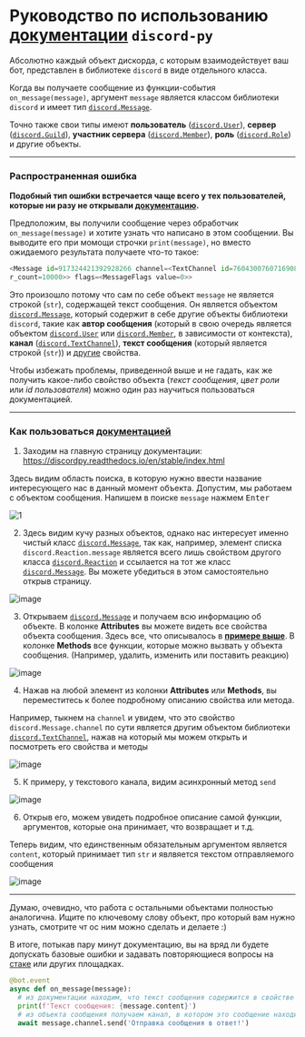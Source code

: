 # Руководство по использованию [документации][7] `discord-py`

Абсолютно каждый объект дискорда, с которым взаимодействует ваш бот, представлен в библиотеке `discord` в виде отдельного класса.

Когда вы получаете сообщение из функции-события `on_message(message)`, аргумент `message` является классом библиотеки `discord` и имеет тип [`discord.Message`][1].

Точно также свои типы имеют **пользователь** ([`discord.User`][2]), **сервер** ([`discord.Guild`][3]), **участник сервера** ([`discord.Member`][4]), **роль** ([`discord.Role`][5]) и другие объекты.

---

### Распространенная ошибка

**Подобный тип ошибки встречается чаще всего у тех пользователей, которые ни разу не открывали [документацию][7].**

Предположим, вы получили сообщение через обработчик `on_message(message)` и хотите узнать что написано в этом сообщении. Вы выводите его при момощи строчки `print(message)`, но вместо ожидаемого результата получаете что-то такое:
```py
<Message id=917324421392928266 channel=<TextChannel id=760430076071690856 name='тест-бота' position=6 nsfw=False news=False category_id=842698448217964574> type=<MessageType.default: 0> author=<Member id=344865227062144141 name='name' discriminator='1234' bot=False nick='nickname' guild=<Guild id=752821563455176824 name='Server' shard_id=None chunked=True membe
r_count=10000>> flags=<MessageFlags value=0>>
```

Это произошло потому что сам по себе объект `message` не является строкой (`str`), содержащей текст сообщения. Он является объектом [`discord.Message`][1], который содержит в себе другие объекты библиотеки `discord`, такие как **автор сообщения** (который в свою очередь является объектом [`discord.User`][2] или [`discord.Member`][4], в зависимости от контекста), **канал** ([`discord.TextChannel`][6]), **текст сообщения** (который является строкой (`str`)) и [другие][1] свойства.

Чтобы избежать проблемы, приведенной выше и не гадать, как же получить какое-либо свойство объекта (*текст сообщения*, *цвет роли* или *id пользователя*) можно один раз научиться пользоваться документацией.

---

### Как пользоваться [документацией][7]

1. Заходим на главную страницу документации: https://discordpy.readthedocs.io/en/stable/index.html

Здесь видим область поиска, в которую нужно ввести название интересующего нас в данный момент объекта. Допустим, мы работаем с объектом сообщения. Напишем в поиске `message`  нажмем <kbd>Enter</kbd>

![1](https://user-images.githubusercontent.com/61795655/144809560-ca18d073-0819-4042-8c0f-fee37e07261e.png)

2. Здесь видим кучу разных объектов, однако нас интересует именно чистый класс [`discord.Message`][1], так как, например, элемент списка `discord.Reaction.message` является всего лишь свойством другого класса [`discord.Reaction`][8] и ссылается на тот же класс [`discord.Message`][1]. Вы можете убедиться в этом самостоятельно открыв страницу. 

![image](https://user-images.githubusercontent.com/61795655/144810003-3bf5e262-d7b0-46de-83df-d1fb9d8835ff.png)

3. Открываем [`discord.Message`][1] и получаем всю информацию об объекте. В колонке **Attributes** вы можете видеть все свойства объекта сообщения. Здесь все, что описывалось в [**примере выше**][9]. В колонке **Methods** все функции, которые можно вызвать у объекта сообщения. (Например, удалить, изменить или поставить реакцию)

![image](https://user-images.githubusercontent.com/61795655/144810658-8ed37216-d044-4087-b886-fe0ff81fedcd.png)

4. Нажав на любой элемент из колонки **Attributes** или **Methods**, вы переместитесь к более подробному описанию свойства или метода.

Например, тыкнем на `channel` и увидем, что это свойство `discord.Message.channel` по сути является другим объектом библиотеки [`discord.TextChannel`][6], нажав на который мы можем открыть и посмотреть его свойства и методы

![image](https://user-images.githubusercontent.com/61795655/144811568-290b9163-703d-4887-94c1-c62b2d8dddb0.png)

5. К примеру, у текстового канала, видим асинхронный метод `send`

![image](https://user-images.githubusercontent.com/61795655/144811950-cc7ef98a-369b-4ec1-830e-e0d2f77c8243.png)

6. Открыв его, можем увидеть подробное описание самой функции, аргументов, которые она принимает, что возвращает и т.д.

Теперь видим, что единственным обязательным аргументом является `content`, который принимает тип `str` и явлвяется текстом отправляемого сообщения

![image](https://user-images.githubusercontent.com/61795655/144812168-3b3ca691-15d7-4605-a44f-b88a5c025e6d.png)

---

Думаю, очевидно, что работа с остальными объектами полностью аналогична. Ищите по ключевому слову объект, про который вам нужно узнать, смотрите чт ос ним можно сделать и делаете :)

В итоге, потыкав пару минут документацию, вы на вряд ли будете допускать базовые ошибки и задавать повторяющиеся вопросы на [стаке][10] или других площадках.

```py
@bot.event
async def on_message(message):
  # из документации находим, что текст сообщения содержится в свойстве content
  print(f'Текст сообщения: {message.content}')
  # из объекта сообщения получаем канал, в котором это сообщение находится и у канала вызываем метод send
  await message.channel.send('Отправка сообщения в ответ!')
```

[1]: https://discordpy.readthedocs.io/en/stable/api.html?highlight=message#discord.Message
[2]: https://discordpy.readthedocs.io/en/stable/api.html?highlight=message#discord.User
[3]: https://discordpy.readthedocs.io/en/stable/api.html?highlight=guild#discord.Guild
[4]: https://discordpy.readthedocs.io/en/stable/api.html?highlight=guild#discord.Member
[5]: https://discordpy.readthedocs.io/en/stable/api.html?highlight=guild#discord.Role
[6]: https://discordpy.readthedocs.io/en/stable/api.html?highlight=message#discord.TextChannel
[7]: https://discordpy.readthedocs.io/en/stable/index.html
[8]: https://discordpy.readthedocs.io/en/stable/api.html?highlight=message#discord.Reaction
[9]: https://github.com/denisnumb/discord-py-guide/blob/main/using_docs.md#%D1%80%D0%B0%D1%81%D0%BF%D1%80%D0%BE%D1%81%D1%82%D1%80%D0%B0%D0%BD%D0%B5%D0%BD%D0%BD%D0%B0%D1%8F-%D0%BE%D1%88%D0%B8%D0%B1%D0%BA%D0%B0
[10]: https://ru.stackoverflow.com/
